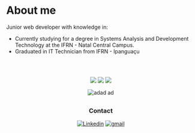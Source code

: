 # About me
Junior web developer with knowledge in:

- Currently studying for a degree in Systems Analysis and Development Technology at the IFRN - Natal Central Campus.
- Graduated in IT Technician from IFRN - Ipanguaçu

##
<br>

<div align="center">

![](http://github-profile-summary-cards.vercel.app/api/cards/profile-details?username=marioluizguimaraes&theme=dark)
![](http://github-profile-summary-cards.vercel.app/api/cards/stats?username=marioluizguimaraes&theme=dark)
![](http://github-profile-summary-cards.vercel.app/api/cards/repos-per-language?username=marioluizguimaraes&theme=dark)

![adad ad](https://ssr-contributions-svg.vercel.app/_/marioluizguimaraes?chart=3dbar&gap=0.6&scale=2&flatten=2&animation=wave&animation_duration=1&animation_delay=0.05&animation_amplitude=20&animation_frequency=0.5&animation_wave_center=10_0&format=svg&weeks=30&theme=green)

##
### Contact
[![Linkedin](https://img.shields.io/badge/LinkedIn-0077B5?style=for-the-badge&logo=linkedin&logoColor=white)](https://www.linkedin.com/in/mariolz/) [![gmail](https://img.shields.io/badge/Gmail-D14836?style=for-the-badge&logo=gmail&logoColor=white)](mailto:mariolsg.oficial@gmail.com)
</div>




<br>

